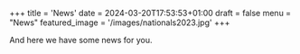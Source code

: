 +++
title = 'News'
date = 2024-03-20T17:53:53+01:00
draft = false
menu = "News"
featured_image = '/images/nationals2023.jpg'
+++

And here we have some news for you.